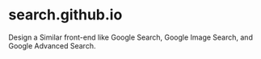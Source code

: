 # search.github.io
Design a Similar front-end like Google Search, Google Image Search, and Google Advanced Search.
